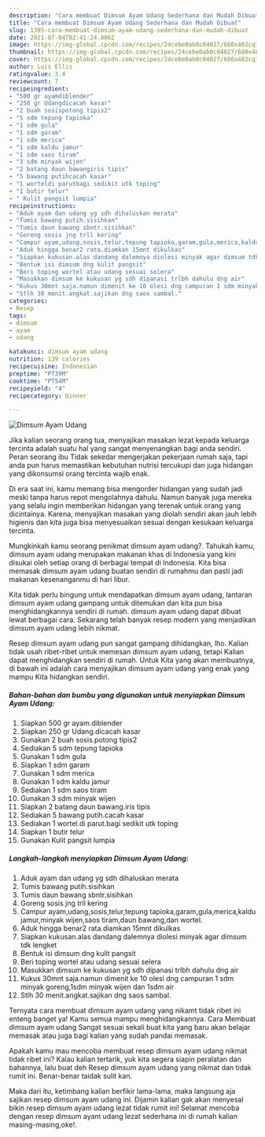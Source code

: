 ```yaml
---
description: "Cara membuat Dimsum Ayam Udang Sederhana dan Mudah Dibuat"
title: "Cara membuat Dimsum Ayam Udang Sederhana dan Mudah Dibuat"
slug: 1395-cara-membuat-dimsum-ayam-udang-sederhana-dan-mudah-dibuat
date: 2021-07-04T02:41:24.806Z
image: https://img-global.cpcdn.com/recipes/24cebe0ab0c04027/680x482cq70/dimsum-ayam-udang-foto-resep-utama.jpg
thumbnail: https://img-global.cpcdn.com/recipes/24cebe0ab0c04027/680x482cq70/dimsum-ayam-udang-foto-resep-utama.jpg
cover: https://img-global.cpcdn.com/recipes/24cebe0ab0c04027/680x482cq70/dimsum-ayam-udang-foto-resep-utama.jpg
author: Luis Ellis
ratingvalue: 3.4
reviewcount: 7
recipeingredient:
- "500 gr ayamdiblender"
- "250 gr Udangdicacah kasar"
- "2 buah sosispotong tipis2"
- "5 sdm tepung tapioka"
- "1 sdm gula"
- "1 sdm garam"
- "1 sdm merica"
- "1 sdm kaldu jamur"
- "1 sdm saos tiram"
- "3 sdm minyak wijen"
- "2 batang daun bawangiris tipis"
- "5 bawang putihcacah kasar"
- "1 worteldi parutbagi sedikit utk toping"
- "1 butir telur"
- " Kulit pangsit lumpia"
recipeinstructions:
- "Aduk ayam dan udang yg sdh dihaluskan merata"
- "Tumis bawang putih.sisihkan"
- "Tumis daun bawang sbntr.sisihkan"
- "Goreng sosis jng trll kering"
- "Campur ayam,udang,sosis,telur,tepung tapioka,garam,gula,merica,kaldu jamur,minyak wijen,saos tiram,daun bawang,dan wortel."
- "Aduk hingga benar2 rata.diamkan 15mnt dikulkas"
- "Siapkan kukusan.alas dandang dalemnya diolesi minyak agar dimsum tdk lengket"
- "Bentuk isi dimsum dng kulit pangsit"
- "Beri toping wortel atau udang sesuai selera"
- "Masukkan dimsum ke kukusan yg sdh dipanasi trlbh dahulu dng air"
- "Kukus 30mnt saja.namun dimenit ke 10 olesi dng campuran 1 sdm minyak goreng,1sdm minyak wijen dan 1sdm air"
- "Stlh 30 menit.angkat.sajikan dng saos sambal."
categories:
- Resep
tags:
- dimsum
- ayam
- udang

katakunci: dimsum ayam udang 
nutrition: 139 calories
recipecuisine: Indonesian
preptime: "PT39M"
cooktime: "PT54M"
recipeyield: "4"
recipecategory: Dinner

---
```



![Dimsum Ayam Udang](https://img-global.cpcdn.com/recipes/24cebe0ab0c04027/680x482cq70/dimsum-ayam-udang-foto-resep-utama.jpg)

Jika kalian seorang orang tua, menyajikan masakan lezat kepada keluarga tercinta adalah suatu hal yang sangat menyenangkan bagi anda sendiri. Peran seorang ibu Tidak sekedar mengerjakan pekerjaan rumah saja, tapi anda pun harus memastikan kebutuhan nutrisi tercukupi dan juga hidangan yang dikonsumsi orang tercinta wajib enak.

Di era  saat ini, kamu memang bisa mengorder hidangan yang sudah jadi meski tanpa harus repot mengolahnya dahulu. Namun banyak juga mereka yang selalu ingin memberikan hidangan yang terenak untuk orang yang dicintainya. Karena, menyajikan masakan yang diolah sendiri akan jauh lebih higienis dan kita juga bisa menyesuaikan sesuai dengan kesukaan keluarga tercinta. 



Mungkinkah kamu seorang penikmat dimsum ayam udang?. Tahukah kamu, dimsum ayam udang merupakan makanan khas di Indonesia yang kini disukai oleh setiap orang di berbagai tempat di Indonesia. Kita bisa memasak dimsum ayam udang buatan sendiri di rumahmu dan pasti jadi makanan kesenanganmu di hari libur.

Kita tidak perlu bingung untuk mendapatkan dimsum ayam udang, lantaran dimsum ayam udang gampang untuk ditemukan dan kita pun bisa menghidangkannya sendiri di rumah. dimsum ayam udang dapat dibuat lewat berbagai cara. Sekarang telah banyak resep modern yang menjadikan dimsum ayam udang lebih nikmat.

Resep dimsum ayam udang pun sangat gampang dihidangkan, lho. Kalian tidak usah ribet-ribet untuk memesan dimsum ayam udang, tetapi Kalian dapat menghidangkan sendiri di rumah. Untuk Kita yang akan membuatnya, di bawah ini adalah cara menyajikan dimsum ayam udang yang enak yang mampu Kita hidangkan sendiri.

<!--inarticleads1-->

##### Bahan-bahan dan bumbu yang digunakan untuk menyiapkan Dimsum Ayam Udang:

1. Siapkan 500 gr ayam.diblender
1. Siapkan 250 gr Udang.dicacah kasar
1. Gunakan 2 buah sosis.potong tipis2
1. Sediakan 5 sdm tepung tapioka
1. Gunakan 1 sdm gula
1. Siapkan 1 sdm garam
1. Gunakan 1 sdm merica
1. Gunakan 1 sdm kaldu jamur
1. Sediakan 1 sdm saos tiram
1. Gunakan 3 sdm minyak wijen
1. Siapkan 2 batang daun bawang.iris tipis
1. Sediakan 5 bawang putih.cacah kasar
1. Sediakan 1 wortel.di parut.bagi sedikit utk toping
1. Siapkan 1 butir telur
1. Gunakan  Kulit pangsit lumpia




<!--inarticleads2-->

##### Langkah-langkah menyiapkan Dimsum Ayam Udang:

1. Aduk ayam dan udang yg sdh dihaluskan merata
1. Tumis bawang putih.sisihkan
1. Tumis daun bawang sbntr.sisihkan
1. Goreng sosis jng trll kering
1. Campur ayam,udang,sosis,telur,tepung tapioka,garam,gula,merica,kaldu jamur,minyak wijen,saos tiram,daun bawang,dan wortel.
1. Aduk hingga benar2 rata.diamkan 15mnt dikulkas
1. Siapkan kukusan.alas dandang dalemnya diolesi minyak agar dimsum tdk lengket
1. Bentuk isi dimsum dng kulit pangsit
1. Beri toping wortel atau udang sesuai selera
1. Masukkan dimsum ke kukusan yg sdh dipanasi trlbh dahulu dng air
1. Kukus 30mnt saja.namun dimenit ke 10 olesi dng campuran 1 sdm minyak goreng,1sdm minyak wijen dan 1sdm air
1. Stlh 30 menit.angkat.sajikan dng saos sambal.




Ternyata cara membuat dimsum ayam udang yang nikamt tidak ribet ini enteng banget ya! Kamu semua mampu menghidangkannya. Cara Membuat dimsum ayam udang Sangat sesuai sekali buat kita yang baru akan belajar memasak atau juga bagi kalian yang sudah pandai memasak.

Apakah kamu mau mencoba membuat resep dimsum ayam udang nikmat tidak ribet ini? Kalau kalian tertarik, yuk kita segera siapin peralatan dan bahannya, lalu buat deh Resep dimsum ayam udang yang nikmat dan tidak rumit ini. Benar-benar taidak sulit kan. 

Maka dari itu, ketimbang kalian berfikir lama-lama, maka langsung aja sajikan resep dimsum ayam udang ini. Dijamin kalian gak akan menyesal bikin resep dimsum ayam udang lezat tidak rumit ini! Selamat mencoba dengan resep dimsum ayam udang lezat sederhana ini di rumah kalian masing-masing,oke!.

